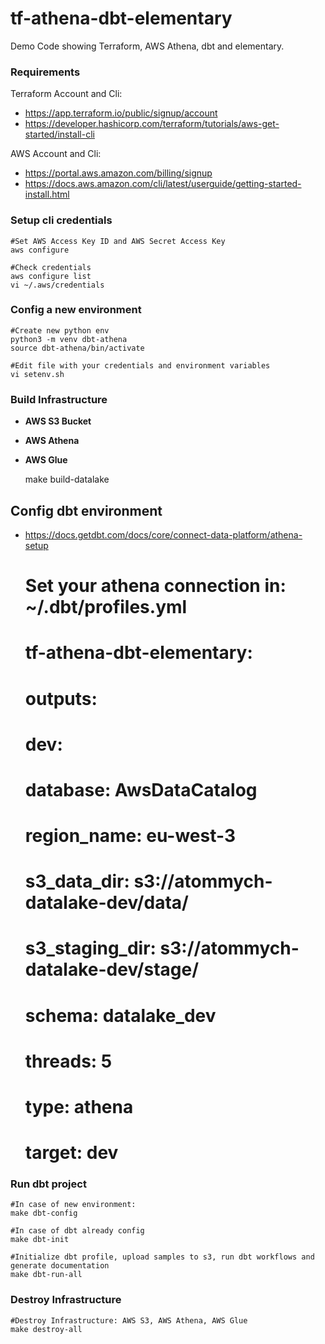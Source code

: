 # tf-athena-dbt-elementary
Demo Code showing Terraform, AWS Athena, dbt and elementary.

###  Requirements
Terraform Account and Cli:
- https://app.terraform.io/public/signup/account
- https://developer.hashicorp.com/terraform/tutorials/aws-get-started/install-cli

AWS Account and Cli:
- https://portal.aws.amazon.com/billing/signup
- https://docs.aws.amazon.com/cli/latest/userguide/getting-started-install.html


### Setup cli credentials
    #Set AWS Access Key ID and AWS Secret Access Key        
    aws configure

    #Check credentials 
    aws configure list
    vi ~/.aws/credentials


### Config a new environment
    #Create new python env 
    python3 -m venv dbt-athena 
    source dbt-athena/bin/activate
 
    #Edit file with your credentials and environment variables
    vi setenv.sh

     
### Build Infrastructure
- **AWS S3 Bucket**
- **AWS Athena** 
- **AWS Glue**

   
    make build-datalake


## Config dbt environment 

- https://docs.getdbt.com/docs/core/connect-data-platform/athena-setup


    # Set your athena connection in:  ~/.dbt/profiles.yml
    #           tf-athena-dbt-elementary:
    #             outputs:
    #               dev:
    #                 database: AwsDataCatalog
    #                 region_name: eu-west-3
    #                 s3_data_dir: s3://atommych-datalake-dev/data/
    #                 s3_staging_dir: s3://atommych-datalake-dev/stage/
    #                 schema: datalake_dev
    #                 threads: 5
    #                 type: athena
    #             target: dev


### Run dbt project

    #In case of new environment: 
    make dbt-config

    #In case of dbt already config  
    make dbt-init

    #Initialize dbt profile, upload samples to s3, run dbt workflows and generate documentation
    make dbt-run-all 


### Destroy Infrastructure
    #Destroy Infrastructure: AWS S3, AWS Athena, AWS Glue
    make destroy-all

